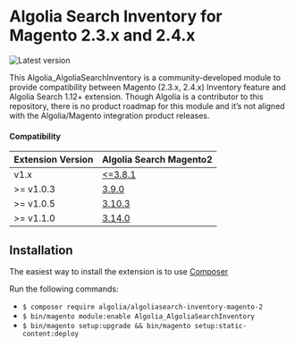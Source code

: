 Algolia Search Inventory for Magento 2.3.x and 2.4.x
==================

![Latest version](https://img.shields.io/badge/latest-1.1.0-green)

This Algolia_AlgoliaSearchInventory is a community-developed module to provide compatibility between Magento (2.3.x, 2.4.x) Inventory feature and Algolia Search 1.12+ extension. Though Algolia is a contributor to this repository, there is no product roadmap for this module and it’s not aligned with the Algolia/Magento integration product releases.

#### Compatibility

| Extension Version | Algolia Search Magento2                                                          |
|-------------------|----------------------------------------------------------------------------------|
| v1.x              | [<=3.8.1](https://github.com/algolia/algoliasearch-magento-2/releases/tag/3.8.1) |
| >= v1.0.3         | [3.9.0](https://github.com/algolia/algoliasearch-magento-2/releases/tag/3.9.0)   |
| >= v1.0.5         | [3.10.3](https://github.com/algolia/algoliasearch-magento-2/releases/tag/3.10.3) |
| >= v1.1.0         | [3.14.0](https://github.com/algolia/algoliasearch-magento-2/releases/tag/3.14.0) |



Installation
------------

The easiest way to install the extension is to use [Composer](https://getcomposer.org/)

Run the following commands:

- ```$ composer require algolia/algoliasearch-inventory-magento-2```
- ```$ bin/magento module:enable Algolia_AlgoliaSearchInventory```
- ```$ bin/magento setup:upgrade && bin/magento setup:static-content:deploy```
